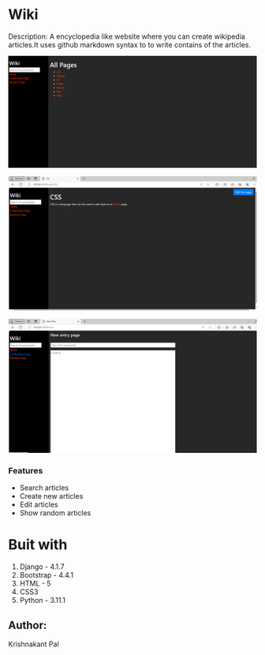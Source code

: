 # Wiki
Description: A encyclopedia like website where you can create wikipedia articles.It uses github markdown syntax to to write contains of the articles.


![Image 1](media/image-1.png)

![Image 2](media/image-2.png)

![Image 3](media/image-3.png)

### Features
* Search articles
* Create new articles
* Edit articles
* Show random articles

# Buit with
1. Django - 4.1.7
2. Bootstrap - 4.4.1
3. HTML - 5
4. CSS3 
5. Python - 3.11.1

## Author:
Krishnakant Pal
